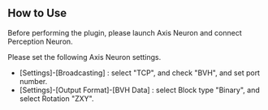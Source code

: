 How to Use
-----------------
Before performing the plugin, please launch Axis Neuron and connect Perception Neuron.

Please set the following Axis Neuron settings.
* [Settings]-[Broadcasting] : select "TCP", and check "BVH", and set port number.
* [Settings]-[Output Format]-[BVH Data] : select Block type "Binary", and select Rotation "ZXY".

